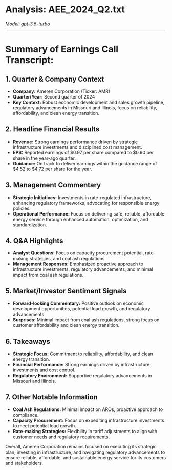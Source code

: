 # Analysis: AEE_2024_Q2.txt

*Model: gpt-3.5-turbo*

---

# Summary of Earnings Call Transcript:

## 1. Quarter & Company Context
- **Company:** Ameren Corporation (Ticker: AMR)
- **Quarter/Year:** Second quarter of 2024
- **Key Context:** Robust economic development and sales growth pipeline, regulatory advancements in Missouri and Illinois, focus on reliability, affordability, and clean energy transition.

## 2. Headline Financial Results
- **Revenue:** Strong earnings performance driven by strategic infrastructure investments and disciplined cost management.
- **EPS:** Reported earnings of $0.97 per share compared to $0.90 per share in the year-ago quarter.
- **Guidance:** On track to deliver earnings within the guidance range of $4.52 to $4.72 per share for the year.

## 3. Management Commentary
- **Strategic Initiatives:** Investments in rate-regulated infrastructure, enhancing regulatory frameworks, advocating for responsible energy policies.
- **Operational Performance:** Focus on delivering safe, reliable, affordable energy service through enhanced automation, optimization, and standardization.

## 4. Q&A Highlights
- **Analyst Questions:** Focus on capacity procurement potential, rate-making strategies, and coal ash regulations.
- **Management Responses:** Emphasized proactive approach to infrastructure investments, regulatory advancements, and minimal impact from coal ash regulations.

## 5. Market/Investor Sentiment Signals
- **Forward-looking Commentary:** Positive outlook on economic development opportunities, potential load growth, and regulatory advancements.
- **Surprises:** Minimal impact from coal ash regulations, strong focus on customer affordability and clean energy transition.

## 6. Takeaways
- **Strategic Focus:** Commitment to reliability, affordability, and clean energy transition.
- **Financial Performance:** Strong earnings driven by infrastructure investments and cost control.
- **Regulatory Environment:** Supportive regulatory advancements in Missouri and Illinois.

## 7. Other Notable Information
- **Coal Ash Regulations:** Minimal impact on AROs, proactive approach to compliance.
- **Capacity Procurement:** Focus on expediting infrastructure investments to meet potential load growth.
- **Rate-making Strategies:** Flexibility in tariff adjustments to align with customer needs and regulatory requirements.

Overall, Ameren Corporation remains focused on executing its strategic plan, investing in infrastructure, and navigating regulatory advancements to ensure reliable, affordable, and sustainable energy service for its customers and stakeholders.